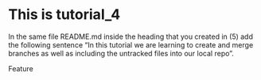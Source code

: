 # This is tutorial_4

In the same file README.md inside the heading that you created in (5) add the following sentence “In
this tutorial we are learning to create and merge branches as well as including the untracked files into
our local repo”.

Feature